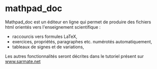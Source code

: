 # mathpad_doc

Mathpad_doc est un éditeur en ligne qui permet de produire des fichiers html orientés vers l'enseignement scientifique :

- raccourcis vers formules LaTeX,
- exercices, propriétés, paragraphes etc. numérotés automatiquement,
- tableaux de signes et de variations,

Les autres fonctionnalités seront décrites dans le tutoriel présent sur www.sarmate.net
